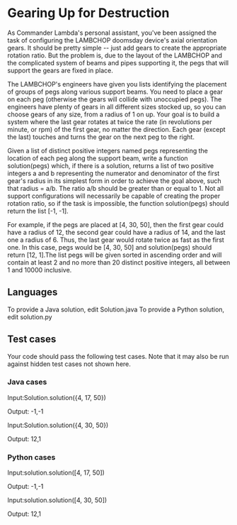 # Gearing Up for Destruction

As Commander Lambda's personal assistant, you've been assigned the task of configuring the LAMBCHOP doomsday device's axial orientation gears. It should be pretty simple -- just add gears to create the appropriate rotation ratio. But the problem is, due to the layout of the LAMBCHOP and the complicated system of beams and pipes supporting it, the pegs that will support the gears are fixed in place.

The LAMBCHOP's engineers have given you lists identifying the placement of groups of pegs along various support beams. You need to place a gear on each peg (otherwise the gears will collide with unoccupied pegs). The engineers have plenty of gears in all different sizes stocked up, so you can choose gears of any size, from a radius of 1 on up. Your goal is to build a system where the last gear rotates at twice the rate (in revolutions per minute, or rpm) of the first gear, no matter the direction. Each gear (except the last) touches and turns the gear on the next peg to the right.

Given a list of distinct positive integers named pegs representing the location of each peg along the support beam, write a function solution(pegs) which, if there is a solution, returns a list of two positive integers a and b representing the numerator and denominator of the first gear's radius in its simplest form in order to achieve the goal above, such that radius = a/b. The ratio a/b should be greater than or equal to 1. Not all support configurations will necessarily be capable of creating the proper rotation ratio, so if the task is impossible, the function solution(pegs) should return the list [-1, -1].

For example, if the pegs are placed at [4, 30, 50], then the first gear could have a radius of 12, the second gear could have a radius of 14, and the last one a radius of 6. Thus, the last gear would rotate twice as fast as the first one. In this case, pegs would be [4, 30, 50] and solution(pegs) should return [12, 1].The list pegs will be given sorted in ascending order and will contain at least 2 and no more than 20 distinct positive integers, all between 1 and 10000 inclusive.

## Languages

To provide a Java solution, edit Solution.java
To provide a Python solution, edit solution.py

## Test cases

Your code should pass the following test cases.
Note that it may also be run against hidden test cases not shown here.

### Java cases

Input:Solution.solution({4, 17, 50})

Output:    -1,-1

Input:Solution.solution({4, 30, 50})

Output:    12,1

### Python cases 
Input:solution.solution([4, 17, 50])

Output:    -1,-1

Input:solution.solution([4, 30, 50])

Output:    12,1